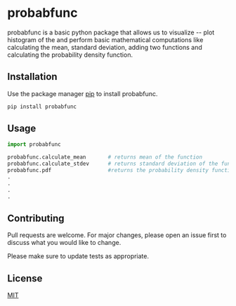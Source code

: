 # probabfunc

probabfunc is a basic python package that allows us to visualize -- plot histogram of the and perform basic
mathematical computations like calculating the mean, standard deviation, adding two
functions and calculating the probability density function.

## Installation

Use the package manager [pip](https://pip.pypa.io/en/stable/) to install probabfunc.

```bash
pip install probabfunc
```

## Usage

```python
import probabfunc

probabfunc.calculate_mean       # returns mean of the function
probabfunc.calculate_stdev      # returns standard deviation of the function
probabfunc.pdf                  #returns the probability density function
.
.
.
.
```

## Contributing
Pull requests are welcome. For major changes, please open an issue first to discuss what you would like to change.

Please make sure to update tests as appropriate.

## License
[MIT](https://choosealicense.com/licenses/mit/)
